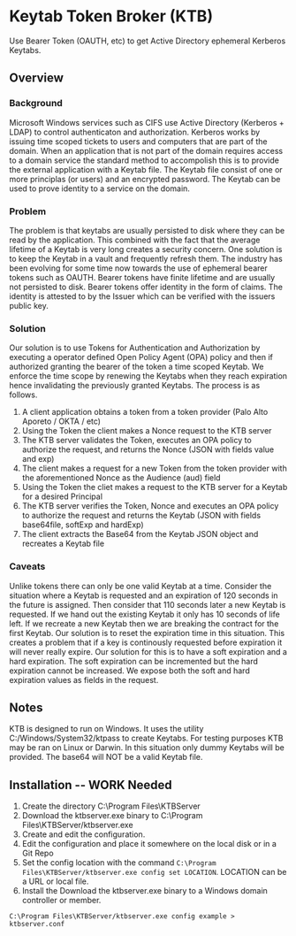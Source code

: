 # Keytab Token Broker (KTB)
Use Bearer Token (OAUTH, etc) to get Active Directory ephemeral Kerberos Keytabs.

## Overview

### Background
Microsoft Windows services such as CIFS use Active Directory (Kerberos + LDAP) to control authenticaton and authorization. Kerberos works by issuing time scoped tickets to users and computers that are part of the domain. When an application that is not part of the domain requires access to a domain service the standard method to accompolish this is to provide the external application with a Keytab file. The Keytab file consist of one or more principlas (or users) and an encrypted password. The Keytab can be used to prove identity to a service on the domain.

### Problem
The problem is that keytabs are usually persisted to disk where they can be read by the application. This combined with the fact that the average lifetime of a Keytab is very long creates a security concern. One solution is to keep the Keytab in a vault and frequently refresh them. The industry has been evolving for some time now towards the use of ephemeral bearer tokens such as OAUTH. Bearer tokens have finite lifetime and are usually not persisted to disk. Bearer tokens offer identity in the form of claims. The identity is attested to by the Issuer which can be verified with the issuers public key.

### Solution
Our solution is to use Tokens for Authentication and Authorization by executing a operator defined Open Policy Agent (OPA) policy and then if authorized granting the bearer of the token a time scoped Keytab. We enforce the time scope by renewing the Keytabs when they reach expiration hence invalidating the previously granted Keytabs. The process is as follows.
1. A client application obtains a token from a token provider (Palo Alto Aporeto / OKTA / etc)
1. Using the Token the client makes a Nonce request to the KTB server
1. The KTB server validates the Token, executes an OPA policy to authorize the request, and returns the Nonce (JSON with fields value and exp)
1. The client makes a request for a new Token from the token provider with the aforementioned Nonce as the Audience (aud) field
1. Using the Token the cliet makes a request to the KTB server for a Keytab for a desired Principal
1. The KTB server verifies the Token, Nonce and executes an OPA policy to authorize the request and returns the Keytab (JSON with fields base64file, softExp and hardExp)
1. The client extracts the Base64 from the Keytab JSON object and recreates a Keytab file

### Caveats
Unlike tokens there can only be one valid Keytab at a time. Consider the situation where a Keytab is requested and an expiration of 120 seconds in the future is assigned. Then consider that 110 seconds later a new Keytab is requested. If we hand out the existing Keytab it only has 10 seconds of life left. If we recreate a new Keytab then we are breaking the contract for the first Keytab. Our solution is to reset the expiration time in this situation. This creates a problem that if a key is continously requested before expiration it will never really expire. Our solution for this is to have a soft expiration and a hard expiration. The soft expiration can be incremented but the hard expiration cannot be increased. We expose both the soft and hard expiration values as fields in the request.

## Notes
KTB is designed to run on Windows. It uses the utility C:/Windows/System32/ktpass to create Keytabs. For testing purposes KTB may be ran on Linux or Darwin. In this situation only dummy Keytabs will be provided. The base64 will NOT be a valid Keytab file.

## Installation -- WORK Needed
1. Create the directory C:\Program Files\KTBServer
1. Download the ktbserver.exe binary to C:\Program Files\KTBServer/ktbserver.exe
1. Create and edit the configuration. 
1. Edit the configuration and place it somewhere on the local disk or in a Git Repo
1. Set the config location with the command `C:\Program Files\KTBServer/ktbserver.exe config set LOCATION`. LOCATION can be a URL or local file.
1. Install the
Download the ktbserver.exe binary to a Windows domain controller or member. 

`C:\Program Files\KTBServer/ktbserver.exe config example > ktbserver.conf`



